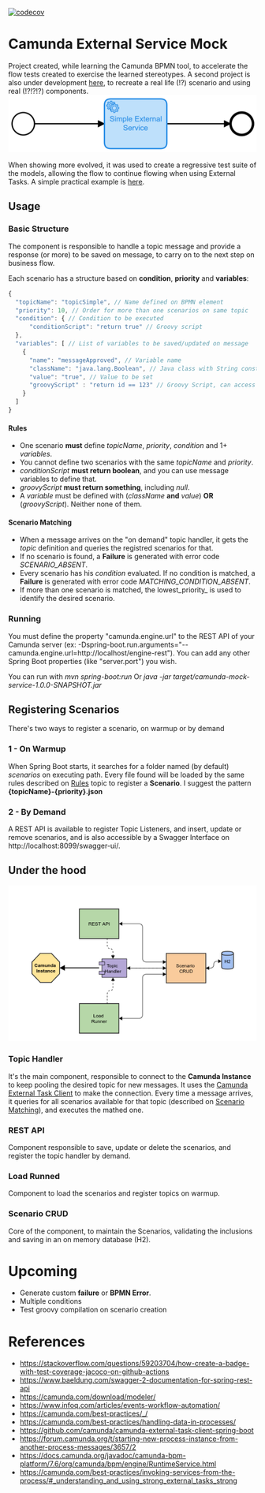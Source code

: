 [![codecov](https://codecov.io/gh/ricardo-comar/camunda-mock-service/branch/master/graph/badge.svg)](https://codecov.io/gh/ricardo-comar/camunda-mock-service)
# Camunda External Service Mock

Project created, while learning the Camunda BPMN tool, to accelerate the flow tests created to exercise the learned stereotypes. A second project is also under development [here](https://github.com/ricardo-comar/spring-boot-camunda), to recreate a real life (!?) scenario and using real (!?!?!?) components.![!simple_flow](img/simple_process.png)

When showing more evolved, it was used to create a regressive test suite of the models, allowing the flow to continue flowing when using External Tasks. 
A simple practical example is [here](sample-project/README.md).

## Usage

### Basic Structure

The component is responsible to handle a topic message and provide a response (or more) to be saved on message, to carry on to the next step on business flow.

Each scenario has a structure based on **condition**, **priority** and **variables**:
```javascript
{
  "topicName": "topicSimple", // Name defined on BPMN element
  "priority": 10, // Order for more than one scenarios on same topic
  "condition": { // Condition to be executed
      "conditionScript": "return true" // Groovy script
  },
  "variables": [ // List of variables to be saved/updated on message
    {
      "name": "messageApproved", // Variable name
      "className": "java.lang.Boolean", // Java class with String constructor
      "value": "true", // Value to be set
      "groovyScript" : "return id == 123" // Groovy Script, can access message variables by name
    }
  ]
}
```
#### Rules
- One scenario **must** define _topicName_, _priority_, _condition_ and 1+ _variables_.
- You cannot define two scenarios with the same _topicName_ and _priority_. 
- _conditionScript_ **must return boolean**, and you can use message variables to define that.
- _groovyScript_ **must return something**, including _null_.
- A _variable_ must be defined with (_className_ **and** _value_) **OR** (_groovyScript_). Neither none of them.


#### Scenario Matching
- When a message arrives on the "on demand" topic handler, it gets the _topic_ definition and queries the registred scenarios for that.
- If no scenario is found, a __Failure__ is generated with error code _SCENARIO_ABSENT_.
- Every scenario has his _condition_ evaluated. If no condition is matched, a __Failure__ is generated with error code _MATCHING_CONDITION_ABSENT_.
- If more than one scenario is matched, the lowest_priority_ is used to identify the desired scenario. 

### Running

You must define the property "camunda.engine.url" to the REST API of your Camunda server (ex: -Dspring-boot.run.arguments="--camunda.engine.url=http://localhost/engine-rest"). You can add any other Spring Boot properties (like "server.port") you wish.

You can run with _mvn spring-boot:run_ 
Or _java -jar target/camunda-mock-service-1.0.0-SNAPSHOT.jar_

## Registering Scenarios

There's two ways to register a scenario, on warmup or by demand

### 1 - On Warmup

When Spring Boot starts, it searches for a folder named (by default) _scenarios_ on executing path.
Every file found will be loaded by the same rules described on [Rules](#Rules) topic to register a **Scenario**.
I suggest the pattern **{topicName}-{priority}.json**

### 2 - By Demand

A REST API is available to register Topic Listeners, and  insert, update or remove scenarios, and is also accessible by a Swagger Interface on http://localhost:8099/swagger-ui/.


## Under the hood

![components](img/components.png)

### Topic Handler

It's the main component, responsible to connect to the **Camunda Instance** to keep pooling the desired topic for new messages. It uses the [Camunda External Task Client](https://github.com/camunda/camunda-external-task-client-java) to make the connection.
Every time a message arrives, it queries for all scenarios available for that topic (described on [Scenario Matching](#Scenario_Matching)), and executes the mathed one.

### REST API

Component responsible to save, update or delete the scenarios, and register the topic handler by demand.

### Load Runned

Component to load the scenarios and register topics on warmup.

### Scenario CRUD

Core of the component, to maintain the Scenarios, validating the inclusions and saving in an on memory database (H2).



# Upcoming
- Generate custom **failure** or **BPMN Error**.
- Multiple conditions
- Test groovy compilation on scenario creation

# References
- https://stackoverflow.com/questions/59203704/how-create-a-badge-with-test-coverage-jacoco-on-github-actions
- https://www.baeldung.com/swagger-2-documentation-for-spring-rest-api
- https://camunda.com/download/modeler/
- https://www.infoq.com/articles/events-workflow-automation/
- https://camunda.com/best-practices/_/
- https://camunda.com/best-practices/handling-data-in-processes/
- https://github.com/camunda/camunda-external-task-client-spring-boot
- https://forum.camunda.org/t/starting-new-process-instance-from-another-process-messages/3657/2
- https://docs.camunda.org/javadoc/camunda-bpm-platform/7.6/org/camunda/bpm/engine/RuntimeService.html
- https://camunda.com/best-practices/invoking-services-from-the-process/#_understanding_and_using_strong_external_tasks_strong